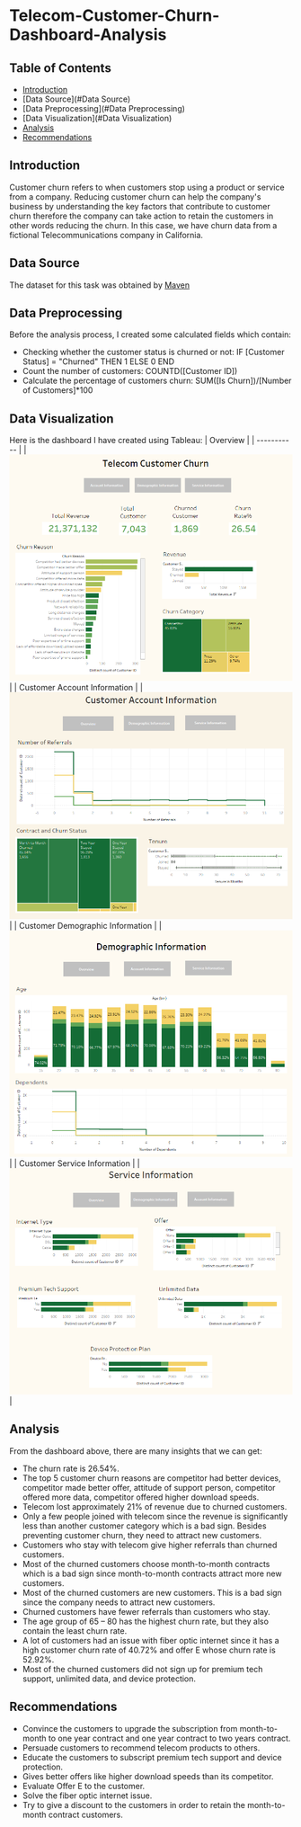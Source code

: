 # Telecom-Customer-Churn-Dashboard-Analysis

## Table of Contents
- [Introduction](#Introduction)
- [Data Source](#Data Source)
- [Data Preprocessing](#Data Preprocessing)
- [Data Visualization](#Data Visualization)
- [Analysis](#Analysis)
- [Recommendations](#Recommendations)

## Introduction
Customer churn refers to when customers stop using a product or service from a company. Reducing customer churn can help the company's business by understanding the key factors that contribute to customer churn therefore the company can take action to retain the customers in other words reducing the churn. In this case, we have churn data from a fictional Telecommunications company in California. 

## Data Source
The dataset for this task was obtained by [Maven](https://mavenanalytics.io/data-playground?page=2&pageSize=5) 

## Data Preprocessing
Before the analysis process, I created some calculated fields which contain:
- Checking whether the customer status is churned or not: IF [Customer Status] = "Churned" THEN 1 ELSE 0 END
- Count the number of customers: COUNTD([Customer ID])
- Calculate the percentage of customers churn: SUM([Is Churn])/[Number of Customers]*100

## Data Visualization
Here is the dashboard I have created using Tableau:
| Overview |
| ----------- |
|![Customer Churn Overview](https://github.com/alfi0120/Telecom-Customer-Churn-Dashboard-Analysis/blob/d75a3138ad6648279f1aeec34b827905d3f1d2e3/Customer%20Churn%20Overview.png)|
| Customer Account Information |
|![Customer Account Information](https://github.com/alfi0120/Telecom-Customer-Churn-Dashboard-Analysis/blob/d75a3138ad6648279f1aeec34b827905d3f1d2e3/Customer%20Account%20Information.png)|
| Customer Demographic Information |
|![Demographic Information](https://github.com/alfi0120/Telecom-Customer-Churn-Dashboard-Analysis/blob/d75a3138ad6648279f1aeec34b827905d3f1d2e3/Demographic%20Information.png)|
| Customer Service Information |
|![Service Information](https://github.com/alfi0120/Telecom-Customer-Churn-Dashboard-Analysis/blob/d75a3138ad6648279f1aeec34b827905d3f1d2e3/Service%20Information.png)|

## Analysis
From the dashboard above, there are many insights that we can get:
- The churn rate is 26.54%.
- The top 5 customer churn reasons are competitor had better devices, competitor made better offer, attitude of support person, competitor offered more data, competitor offered higher download speeds.
- Telecom lost approximately 21% of revenue due to churned customers.
- Only a few people joined with telecom since the revenue is significantly less than another customer category which is a bad sign. Besides preventing customer churn, they need to attract new customers.
- Customers who stay with telecom give higher referrals than churned customers.
- Most of the churned customers choose month-to-month contracts which is a bad sign since month-to-month contracts attract more new customers.
- Most of the churned customers are new customers. This is a bad sign since the company needs to attract new customers.
- Churned customers have fewer referrals than customers who stay.
- The age group of 65 – 80 has the highest churn rate, but they also contain the least churn rate.
- A lot of customers had an issue with fiber optic internet since it has a high customer churn rate of 40.72% and offer E whose churn rate is 52.92%.
- Most of the churned customers did not sign up for premium tech support, unlimited data, and device protection.

## Recommendations
- Convince the customers to upgrade the subscription from month-to-month to one year contract and one year contract to two years contract.
- Persuade customers to recommend telecom products to others.
- Educate the customers to subscript premium tech support and device protection.
-	Gives better offers like higher download speeds than its competitor.
-	Evaluate Offer E to the customer.
-	Solve the fiber optic internet issue.
-	Try to give a discount to the customers in order to retain the month-to-month contract customers.
